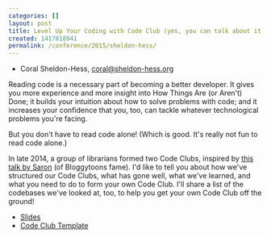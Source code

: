 ```yaml
---
categories: []
layout: post
title: Level Up Your Coding with Code Club (yes, you can talk about it)
created: 1417818941
permalink: /conference/2015/sheldon-hess/
---
```

- Coral Sheldon-Hess, coral@sheldon-hess.org

Reading code is a necessary part of becoming a better developer. It
gives you more experience and more insight into How Things Are (or
Aren't) Done; it builds your intuition about how to solve problems with
code; and it increases your confidence that you, too, can tackle
whatever technological problems you're facing.

But you don't have to read code alone! (Which is good. It's really not
fun to read code alone.)

In late 2014, a group of librarians formed two Code Clubs, inspired by
[this talk by Saron](http://bloggytoons.com/code-club/) (of Bloggytoons
fame). I'd like to tell you about how we've structured our Code Clubs,
what has gone well, what we've learned, and what you need to do to form
your own Code Club. I'll share a list of the codebases we've looked at,
too, to help you get your own Code Club off the ground!

* [Slides](http://bit.ly/coral-c4l)
* [Code Club Template](http://bit.ly/c4l-code-club)
